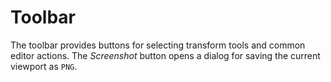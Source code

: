 # Toolbar

The toolbar provides buttons for selecting transform tools and common editor actions.
The *Screenshot* button opens a dialog for saving the current viewport as ``PNG``.
